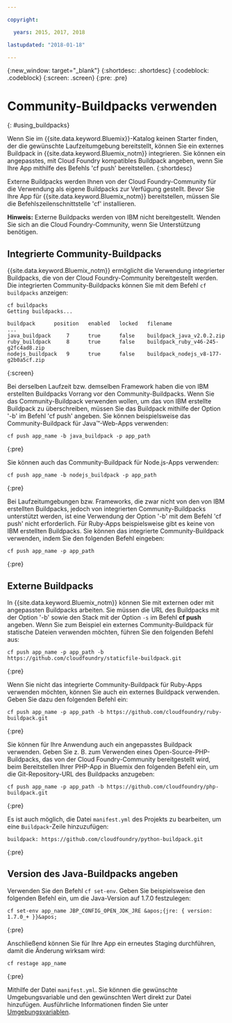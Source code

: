 ```yaml
---

copyright:

  years: 2015, 2017, 2018

lastupdated: "2018-01-18"

---
```


{:new_window: target="_blank"}
{:shortdesc: .shortdesc}
{:codeblock: .codeblock}
{:screen: .screen}
{:pre: .pre}

# Community-Buildpacks verwenden
{: #using_buildpacks}

Wenn Sie im {{site.data.keyword.Bluemix}}-Katalog keinen Starter finden, der die gewünschte Laufzeitumgebung bereitstellt, können Sie ein externes Buildpack in {{site.data.keyword.Bluemix_notm}} integrieren. Sie können ein angepasstes, mit Cloud Foundry kompatibles Buildpack angeben, wenn Sie Ihre App mithilfe des Befehls 'cf push' bereitstellen.
{:shortdesc}

Externe Buildpacks werden Ihnen von der Cloud Foundry-Community für die Verwendung als eigene Buildpacks zur Verfügung gestellt. Bevor Sie Ihre App für {{site.data.keyword.Bluemix_notm}} bereitstellen, müssen Sie die Befehlszeilenschnittstelle 'cf' installieren.

**Hinweis:** Externe Buildpacks werden von IBM nicht bereitgestellt. Wenden Sie sich an die Cloud Foundry-Community, wenn Sie Unterstützung benötigen.

## Integrierte Community-Buildpacks

{{site.data.keyword.Bluemix_notm}} ermöglicht die Verwendung integrierter Buildpacks, die von der Cloud Foundry-Community bereitgestellt werden. Die integrierten Community-Buildpacks können Sie mit dem Befehl `cf buildpacks` anzeigen:

```
cf buildpacks
Getting buildpacks...

buildpack      position   enabled   locked   filename
...
java_buildpack     7      true      false    buildpack_java_v2.0.2.zip
ruby_buildpack     8      true      false    buildpack_ruby_v46-245-g2fc4ad8.zip
nodejs_buildpack   9      true      false    buildpack_nodejs_v8-177-g2b0a5cf.zip
```
{:screen}


Bei derselben Laufzeit bzw. demselben Framework haben die von IBM erstellten Buildpacks Vorrang vor den Community-Buildpacks. Wenn Sie das Community-Buildpack verwenden wollen, um das von IBM erstellte Buildpack zu überschreiben, müssen Sie das Buildpack mithilfe der Option '-b' im Befehl 'cf push' angeben.
Sie können beispielsweise das Community-Buildpack für Java™-Web-Apps verwenden:

```
cf push app_name -b java_buildpack -p app_path
```
{:pre}

Sie können auch das Community-Buildpack für Node.js-Apps verwenden:

```
cf push app_name -b nodejs_buildpack -p app_path
```
{:pre}

Bei Laufzeitumgebungen bzw. Frameworks, die zwar nicht von den von IBM erstellten Buildpacks, jedoch von integrierten Community-Buildpacks unterstützt werden, ist eine Verwendung der Option '-b' mit dem Befehl 'cf push' nicht erforderlich. Für Ruby-Apps beispielsweise gibt es keine von IBM erstellten Buildpacks. Sie können das integrierte Community-Buildpack verwenden, indem Sie den folgenden Befehl eingeben:

```
cf push app_name -p app_path
```
{:pre}

## Externe Buildpacks

In {{site.data.keyword.Bluemix_notm}} können Sie mit externen oder mit angepassten Buildpacks arbeiten. Sie müssen die URL des Buildpacks mit der Option '-b' sowie den Stack mit der Option `-s` im Befehl **cf push** angeben. Wenn Sie zum Beispiel ein externes Community-Buildpack für statische Dateien verwenden möchten, führen Sie den folgenden Befehl aus:

```
cf push app_name -p app_path -b https://github.com/cloudfoundry/staticfile-buildpack.git
```
{:pre}

Wenn Sie nicht das integrierte Community-Buildpack für Ruby-Apps verwenden möchten, können Sie auch ein externes Buildpack verwenden. Geben Sie dazu den folgenden Befehl ein:

```
cf push app_name -p app_path -b https://github.com/cloudfoundry/ruby-buildpack.git
```
{:pre}

Sie können für Ihre Anwendung auch ein angepasstes Buildpack verwenden. Geben Sie z. B. zum Verwenden eines Open-Source-PHP-Buildpacks, das von der Cloud Foundry-Community bereitgestellt wird, beim Bereitstellen Ihrer PHP-App in Bluemix den folgenden Befehl ein, um die Git-Repository-URL des Buildpacks anzugeben:

```
cf push app_name -p app_path -b https://github.com/cloudfoundry/php-buildpack.git
```
{:pre}

Es ist auch möglich, die Datei `manifest.yml` des Projekts zu bearbeiten, um eine `Buildpack`-Zeile hinzuzufügen:

```
buildpack: https://github.com/cloudfoundry/python-buildpack.git
```
{:pre}


## Version des Java-Buildpacks angeben

Verwenden Sie den Befehl `cf set-env`. Geben Sie beispielsweise den folgenden Befehl ein, um die Java-Version auf 1.7.0 festzulegen:
```
cf set-env app_name JBP_CONFIG_OPEN_JDK_JRE &apos;{jre: { version: 1.7.0_+ }}&apos;
```
{:pre}

Anschließend können Sie für Ihre App ein erneutes Staging durchführen, damit die Änderung wirksam wird:

```
cf restage app_name
```
{:pre}

Mithilfe der Datei `manifest.yml`. Sie können die gewünschte Umgebungsvariable und den gewünschten Wert direkt zur Datei hinzufügen. Ausführliche Informationen finden Sie unter [Umgebungsvariablen](https://docs.cloudfoundry.org/devguide/deploy-apps/manifest.html#env-block).
